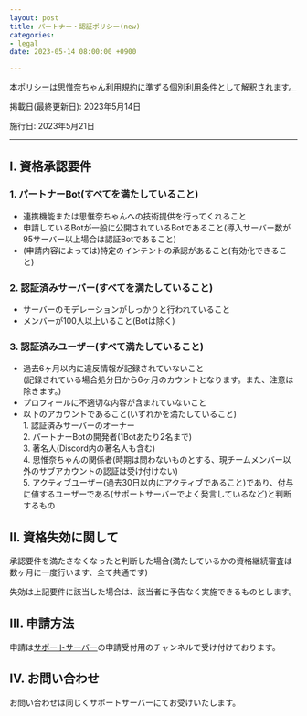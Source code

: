 ```yaml
---
layout: post
title: パートナー・認証ポリシー(new)
categories:
- legal
date: 2023-05-14 08:00:00 +0900

---
```

<u>本ポリシーは<a href="{{site.url}}/legal/new-tos" class="a-orange">思惟奈ちゃん利用規約</a>に準ずる個別利用条件として解釈されます。</u>

掲載日(最終更新日): 2023年5月14日

施行日: 2023年5月21日

---

## I. 資格承認要件

### 1. パートナーBot(すべてを満たしていること)

- 連携機能または思惟奈ちゃんへの技術提供を行ってくれること
- 申請しているBotが一般に公開されているBotであること(導入サーバー数が95サーバー以上場合は認証Botであること)
- (申請内容によっては)特定のインテントの承認があること(有効化できること)
  
### 2. 認証済みサーバー(すべてを満たしていること)

- サーバーのモデレーションがしっかりと行われていること
- メンバーが100人以上いること(Botは除く)

### 3. 認証済みユーザー(すべて満たしていること)

- 過去6ヶ月以内に違反情報が記録されていないこと<br>(記録されている場合処分日から6ヶ月のカウントとなります。また、注意は除きます。)
- プロフィールに不適切な内容が含まれていないこと
- 以下のアカウントであること(いずれかを満たしていること)<br>1. 認証済みサーバーのオーナー<br>2. パートナーBotの開発者(1Botあたり2名まで)<br>3. 著名人(Discord内の著名人も含む)<br>4. 思惟奈ちゃんの関係者(時期は問わないものとする、現チームメンバー以外のサブアカウントの認証は受け付けない)<br>5. アクティブユーザー(過去30日以内にアクティブであること)であり、付与に値するユーザーである(サポートサーバーでよく発言しているなど)と判断するもの

## II. 資格失効に関して

承認要件を満たさなくなったと判断した場合(満たしているかの資格継続審査は数ヶ月に一度行います、全て共通です)

失効は上記要件に該当した場合は、該当者に予告なく実施できるものとします。

## III. 申請方法

申請は<a href="{{site.url}}/discord" class="a-orange">サポートサーバー</a>の申請受付用のチャンネルで受け付けております。

## IV. お問い合わせ

お問い合わせは同じくサポートサーバーにてお受けいたします。
